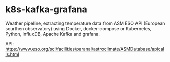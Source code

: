 # k8s-kafka-grafana

Weather pipeline, extracting temperature data from ASM ESO API (European sourthen observatory) using Docker, docker-compose or Kubernetes, Python, InfluxDB, Apache Kafka and grafana.

API: <https://www.eso.org/sci/facilities/paranal/astroclimate/ASMDatabase/apicalls.html>